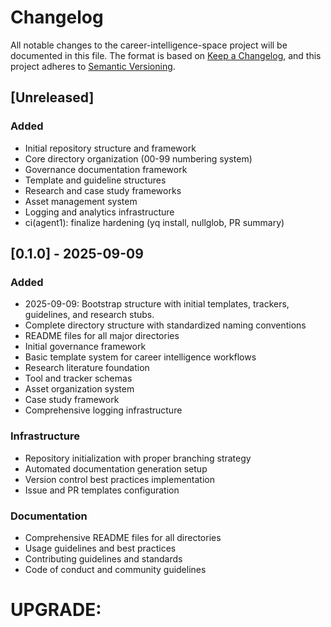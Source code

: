 # Changelog
All notable changes to the career-intelligence-space project will be documented in this file.
The format is based on [Keep a Changelog](https://keepachangelog.com/en/1.0.0/), and this project adheres to [Semantic Versioning](https://semver.org/spec/v2.0.0.html).

## [Unreleased]

### Added
- Initial repository structure and framework
- Core directory organization (00-99 numbering system)
- Governance documentation framework
- Template and guideline structures
- Research and case study frameworks
- Asset management system
- Logging and analytics infrastructure
- ci(agent1): finalize hardening (yq install, nullglob, PR summary)

## [0.1.0] - 2025-09-09

### Added
- 2025-09-09: Bootstrap structure with initial templates, trackers, guidelines, and research stubs.
- Complete directory structure with standardized naming conventions
- README files for all major directories
- Initial governance framework
- Basic template system for career intelligence workflows
- Research literature foundation
- Tool and tracker schemas
- Asset organization system
- Case study framework
- Comprehensive logging infrastructure

### Infrastructure
- Repository initialization with proper branching strategy
- Automated documentation generation setup
- Version control best practices implementation
- Issue and PR templates configuration

### Documentation
- Comprehensive README files for all directories
- Usage guidelines and best practices
- Contributing guidelines and standards
- Code of conduct and community guidelines

# UPGRADE:
